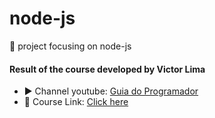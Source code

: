 # node-js
📒 project focusing on node-js


#### Result of the course developed by Victor Lima

- ▶️ Channel youtube: [Guia do Programador](https://www.youtube.com/channel/UC_issB-37g9lwfAA37fy2Tg)
- 🔗 Course Link: [Click here](https://www.youtube.com/watch?v=LLqq6FemMNQ&list=PLJ_KhUnlXUPtbtLwaxxUxHqvcNQndmI4B)
